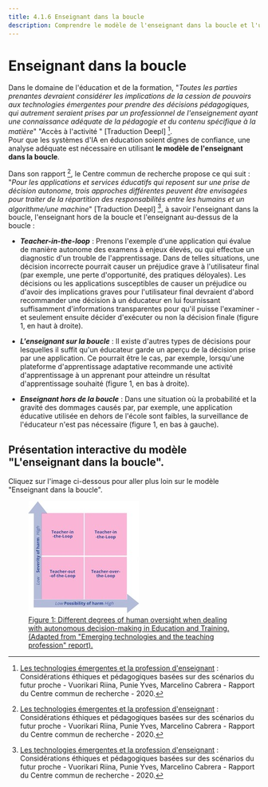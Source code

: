 ```yaml
---
title: 4.1.6 Enseignant dans la boucle
description: Comprendre le modèle de l'enseignant dans la boucle et l'utiliser comme un outil pour promouvoir "les utilisateurs aux commandes" pour les systèmes d'IA en éducation.
---
```

# Enseignant dans la boucle

Dans le domaine de l'éducation et de la formation, "*Toutes les parties prenantes devraient considérer les implications de la cession de pouvoirs aux technologies émergentes pour prendre des décisions pédagogiques, qui autrement seraient prises par un professionnel de l'enseignement ayant une connaissance adéquate de la pédagogie et du contenu spécifique à la matière*" "Accès à l'activité " [Traduction Deepl] [^1].  
Pour que les systèmes d'IA en éducation soient dignes de confiance, une analyse adéquate est nécessaire en utilisant **le modèle de l'enseignant dans la boucle**.

Dans son rapport [^1], le Centre commun de recherche propose ce qui suit : "*Pour les applications et services éducatifs qui reposent sur une prise de décision autonome, trois approches différentes peuvent être envisagées pour traiter de la répartition des responsabilités entre les humains et un algorithme/une machine*" [Traduction Deepl] [^1], à savoir l'enseignant dans la boucle, l'enseignant hors de la boucle et l'enseignant au-dessus de la boucle :

- ***Teacher-in-the-loop*** : Prenons l'exemple d'une application qui évalue de manière autonome des examens à enjeux élevés, ou qui effectue un diagnostic d'un trouble de l'apprentissage. Dans de telles situations, une décision incorrecte pourrait causer un préjudice grave à l'utilisateur final (par exemple, une perte d'opportunité, des pratiques déloyales). Les décisions ou les applications susceptibles de causer un préjudice ou d'avoir des implications graves pour l'utilisateur final devraient d'abord recommander une décision à un éducateur en lui fournissant suffisamment d'informations transparentes pour qu'il puisse l'examiner - et seulement ensuite décider d'exécuter ou non la décision finale (figure 1, en haut à droite).

- ***L'enseignant sur la boucle*** : Il existe d'autres types de décisions pour lesquelles il suffit qu'un éducateur garde un aperçu de la décision prise par une application. Ce pourrait être le cas, par exemple, lorsqu'une plateforme d'apprentissage adaptative recommande une activité d'apprentissage à un apprenant pour atteindre un résultat d'apprentissage souhaité (figure 1, en bas à droite).

- ***Enseignant hors de la boucle*** : Dans une situation où la probabilité et la gravité des dommages causés par, par exemple, une application éducative utilisée en dehors de l'école sont faibles, la surveillance de l'éducateur n'est pas nécessaire (figure 1, en bas à gauche).

## Présentation interactive du modèle "L'enseignant dans la boucle".
Cliquez sur l'image ci-dessous pour aller plus loin sur le modèle "Enseignant dans la boucle".

<a href="https://view.genial.ly/6336f61021d012001891e5f2" target="_blank">
<figure>
  <img src="Images/Teacher-in-the-Loop.jpeg" alt="Teacher in the Loop Model representation" />
  <figcaption>Figure 1: Different degrees of human oversight when dealing with autonomous decision-making in Education and Training. (Adapted from "Emerging technologies and the teaching profession" report).</figcaption>
</figure></a>  

[^1]: [Les technologies émergentes et la profession d'enseignant](https://publications.jrc.ec.europa.eu/repository/handle/JRC120183) : Considérations éthiques et pédagogiques basées sur des scénarios du futur proche - Vuorikari Riina, Punie Yves, Marcelino Cabrera - Rapport du Centre commun de recherche - 2020.
